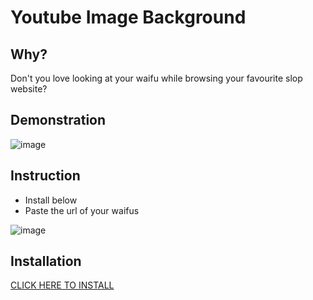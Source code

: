 Youtube Image Background
====================
## Why?
Don't you love looking at your waifu while browsing your favourite slop website?

## Demonstration
![image](https://github.com/user-attachments/assets/9aa68836-eb2f-4d3b-b696-d7ba5edfa11c)


## Instruction
* Install below
* Paste the url of your waifus

![image](https://github.com/user-attachments/assets/ba3b2bb7-6c85-4cb9-95aa-f4d0292f2263)


## Installation
[CLICK HERE TO INSTALL](https://github.com/CHooverShrimp/TamperMonkey_Userscripts/raw/refs/heads/main/Youtube%20background/CustomYTBackground.js)
